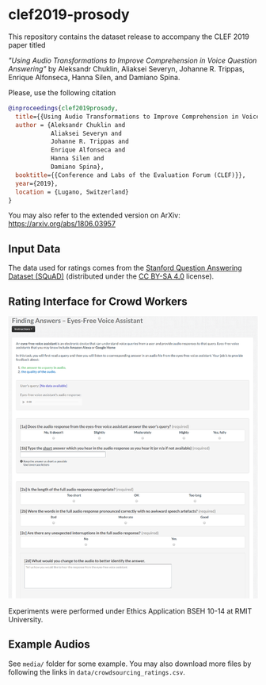 # clef2019-prosody
This repository contains the dataset release to accompany the CLEF 2019 paper titled

*"Using Audio Transformations to Improve Comprehension in Voice Question Answering"* by Aleksandr Chuklin, Aliaksei Severyn, Johanne R. Trippas, Enrique Alfonseca, Hanna Silen, and Damiano Spina.

Please, use the following citation

```bibtex
@inproceedings{clef2019prosody,
  title={{Using Audio Transformations to Improve Comprehension in Voice Question Answering}},
  author = {Aleksandr Chuklin and
            Aliaksei Severyn and
            Johanne R. Trippas and
            Enrique Alfonseca and
            Hanna Silen and
            Damiano Spina},
  booktitle={{Conference and Labs of the Evaluation Forum (CLEF)}},
  year={2019},
  location = {Lugano, Switzerland}
}
```

You may also refer to the extended version on ArXiv: https://arxiv.org/abs/1806.03957

## Input Data
The data used for ratings comes from the [Stanford Question Answering Dataset  (SQuAD)](https://rajpurkar.github.io/SQuAD-explorer/) (distributed under the [CC BY-SA 4.0](http://creativecommons.org/licenses/by-sa/4.0/legalcode) license).

## Rating Interface for Crowd Workers

![rating-intreface](media/rating-intreface.png)

Experiments were performed under Ethics Application BSEH 10-14 at RMIT University.

## Example Audios

See `media/` folder for some example. You may also download more files by following the links in `data/crowdsourcing_ratings.csv`.
